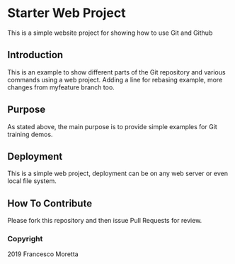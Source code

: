 # Starter Web Project

This is a simple website project for showing how to use Git and Github

## Introduction

This is an example to show different parts of the Git repository and various commands using a web project. Adding a line for rebasing example, more changes from myfeature branch too.

## Purpose

As stated above, the main purpose is to provide simple examples for Git training demos.

## Deployment

This is a simple web project, deployment can be on any web server or even local file system.

## How To Contribute

Please fork this repository and then issue Pull Requests for review.

### Copyright

2019 Francesco Moretta 

